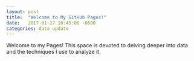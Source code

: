 ```yaml
---
layout: post
title:  "Welcome to My GitHub Pages!"
date:   2017-01-27 10:45:00 -0600
categories: data update
---
```


Welcome to my Pages! This space is devoted to delving deeper into data and the 
techniques I use to analyze it.


[jekyll-docs]: http://jekyllrb.com/docs/home
[jekyll-gh]:   https://github.com/jekyll/jekyll
[jekyll-talk]: https://talk.jekyllrb.com/
